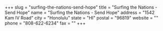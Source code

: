 +++
slug = "surfing-the-nations-send-hope"
title = "Surfing the Nations - Send Hope"
name = "Surfing the Nations - Send Hope"
address = "1542 Kam IV Road"
city = "Honolulu"
state = "HI"
postal = "96819"
website = ""
phone = "808-622-6234"
fax = ""
+++
